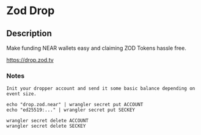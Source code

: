# Zod Drop

## Description

Make funding NEAR wallets easy and claiming ZOD Tokens hassle free.  
  
https://drop.zod.tv

### Notes

```
Init your dropper account and send it some basic balance depending on event size.

echo "drop.zod.near" | wrangler secret put ACCOUNT
echo "ed25519:..." | wrangler secret put SECKEY

wrangler secret delete ACCOUNT
wrangler secret delete SECKEY
```
